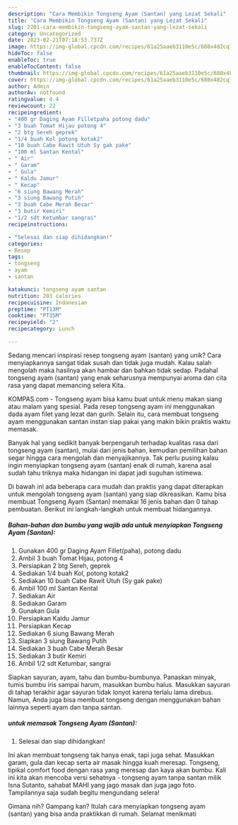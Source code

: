 ```yaml
---
description: "Cara Membikin Tongseng Ayam (Santan) yang Lezat Sekali"
title: "Cara Membikin Tongseng Ayam (Santan) yang Lezat Sekali"
slug: 2201-cara-membikin-tongseng-ayam-santan-yang-lezat-sekali
category: Uncategorized
date: 2023-02-21T07:18:53.737Z
image: https://img-global.cpcdn.com/recipes/61a25aaeb3110e5c/680x482cq70/tongseng-ayam-santan-foto-resep-utama.jpg
hideToc: false
enableToc: true
enableTocContent: false
thumbnail: https://img-global.cpcdn.com/recipes/61a25aaeb3110e5c/680x482cq70/tongseng-ayam-santan-foto-resep-utama.jpg
cover: https://img-global.cpcdn.com/recipes/61a25aaeb3110e5c/680x482cq70/tongseng-ayam-santan-foto-resep-utama.jpg
author: Admin
authorAv: notfound
ratingvalue: 4.4
reviewcount: 22
recipeingredient:
- "400 gr Daging Ayam Filletpaha potong dadu"
- "3 buah Tomat Hijau potong 4"
- "2 btg Sereh geprek"
- "1/4 buah Kol potong kotak2"
- "10 buah Cabe Rawit Utuh Sy gak pake"
- "100 ml Santan Kental"
- " Air"
- " Garam"
- " Gula"
- " Kaldu Jamur"
- " Kecap"
- "6 siung Bawang Merah"
- "3 siung Bawang Putih"
- "3 buah Cabe Merah Besar"
- "3 butir Kemiri"
- "1/2 sdt Ketumbar sangrai"
recipeinstructions:

- "Selesai dan siap dihidangkan!"
categories:
- Resep
tags:
- tongseng
- ayam
- santan

katakunci: tongseng ayam santan 
nutrition: 203 calories
recipecuisine: Indonesian
preptime: "PT13M"
cooktime: "PT35M"
recipeyield: "2"
recipecategory: Lunch

---
```





Sedang mencari inspirasi resep tongseng ayam (santan) yang unik? Cara menyiapkannya sangat tidak susah dan tidak juga mudah. Kalau salah mengolah maka hasilnya akan hambar dan bahkan tidak sedap. Padahal tongseng ayam (santan) yang enak seharusnya mempunyai aroma dan cita rasa yang dapat memancing selera Kita.





KOMPAS.com - Tongseng ayam bisa kamu buat untuk menu makan siang atau malam yang spesial. Pada resep tongseng ayam ini menggunakan dada ayam filet yang lezat dan gurih. Selain itu, cara membuat tongseng ayam menggunakan santan instan siap pakai yang makin bikin praktis waktu memasak.

Banyak hal yang sedikit banyak berpengaruh terhadap kualitas rasa dari tongseng ayam (santan), mulai dari jenis bahan, kemudian pemilihan bahan segar hingga cara mengolah dan menyajikannya. Tak perlu pusing kalau ingin menyiapkan tongseng ayam (santan) enak di rumah, karena asal sudah tahu triknya maka hidangan ini dapat jadi suguhan istimewa.






Di bawah ini ada beberapa cara mudah dan praktis yang dapat diterapkan untuk mengolah tongseng ayam (santan) yang siap dikreasikan. Kamu bisa membuat Tongseng Ayam (Santan) memakai 16 jenis bahan dan 0 tahap pembuatan. Berikut ini langkah-langkah untuk membuat hidangannya.

<!--inarticleads1-->

##### Bahan-bahan dan bumbu yang wajib ada untuk menyiapkan Tongseng Ayam (Santan):

1. Gunakan 400 gr Daging Ayam Fillet(paha), potong dadu
1. Ambil 3 buah Tomat Hijau, potong 4
1. Persiapkan 2 btg Sereh, geprek
1. Sediakan 1/4 buah Kol, potong kotak2
1. Sediakan 10 buah Cabe Rawit Utuh (Sy gak pake)
1. Ambil 100 ml Santan Kental
1. Sediakan  Air
1. Sediakan  Garam
1. Gunakan  Gula
1. Persiapkan  Kaldu Jamur
1. Persiapkan  Kecap
1. Sediakan 6 siung Bawang Merah
1. Siapkan 3 siung Bawang Putih
1. Sediakan 3 buah Cabe Merah Besar
1. Sediakan 3 butir Kemiri
1. Ambil 1/2 sdt Ketumbar, sangrai


Siapkan sayuran, ayam, tahu dan bumbu-bumbunya. Panaskan minyak, tumis bumbu iris sampai harum, masukkan bumbu halus. Masukkan sayuran di tahap terakhir agar sayuran tidak lonyot karena terlalu lama direbus. Namun, Anda juga bisa membuat tongseng dengan menggunakan bahan lainnya seperti ayam dan tanpa santan. 

<!--inarticleads2-->

#####  untuk memasak Tongseng Ayam (Santan):


1. Selesai dan siap dihidangkan!

Ini akan membuat tongseng tak hanya enak, tapi juga sehat. Masukkan garam, gula dan kecap serta air masak hingga kuah meresap. Tongseng, tipikal comfort food dengan rasa yang meresap dan kaya akan bumbu. Kali ini kita akan mencoba versi sehatnya - tongseng ayam tanpa santan milik Isna Sutanto, sahabat MAHI yang jago masak dan juga jago foto. Tampilannya saja sudah begitu mengundang selera! 

Gimana nih? Gampang kan? Itulah cara menyiapkan tongseng ayam (santan) yang bisa anda praktikkan di rumah. Selamat menikmati
